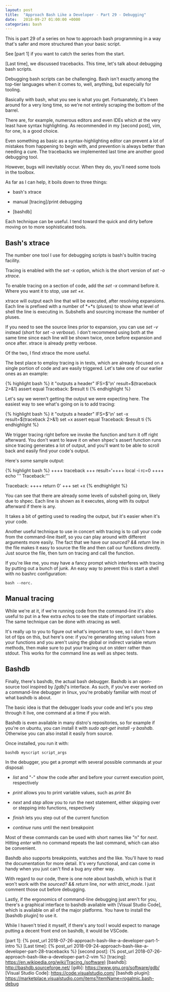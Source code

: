 ```yaml
---
layout: post
title:  "Approach Bash Like a Developer - Part 29 - Debugging"
date:   2018-09-27 01:00:00 +0000
categories: bash
---
```


This is part 29 of a series on how to approach bash programming in a way
that's safer and more structured than your basic script.

See [part 1] if you want to catch the series from the start.

[Last time], we discussed tracebacks.  This time, let's talk about
debugging bash scripts.

Debugging bash scripts can be challenging.  Bash isn't exactly among the
top-tier languages when it comes to, well, anything, but especially for
tooling.

Basically with bash, what you see is what you get.  Fortuanately, it's
been around for a very long time, so we're not entirely scraping the
bottom of the barrel.

There are, for example, numerous editors and even IDEs which at the very
least have syntax highlighting.  As recommended in my [second post],
vim, for one, is a good choice.

Even something as basic as a syntax-highlighting editor can prevent a
lot of mistakes from happening to begin with, and prevention is always
better than needing a cure.  The tracebacks we implemented last time are
another good debugging tool.

However, bugs will inevitably occur.  When they do, you'll need some
tools in the toolbox.

As far as I can help, it boils down to three things:

-   bash's xtrace

-   manual [tracing]/print debugging

-   [bashdb]

Each technique can be useful.  I tend toward the quick and dirty before
moving on to more sophisticated tools.

Bash's xtrace
-------------

The number one tool I use for debugging scripts is bash's builtin
tracing facility.

Tracing is enabled with the *set -x* option, which is the short version
of *set -o xtrace*.

To enable tracing on a section of code, add the *set -x* command before
it.  Where you want it to stop, use *set +x*.

xtrace will output each line that will be executed, after resolving
expansions.  Each line is prefixed with a number of *+*s (pluses) to
show what level of shell the line is executing in.  Subshells and
sourcing increase the number of pluses.

If you need to see the source lines prior to expansion, you can use *set
-v* instead (short for *set -o verbose*).  I don't recommend using both
at the same time since each line will be shown twice, once before
expansion and once after.  xtrace is already pretty verbose.

Of the two, I find xtrace the more useful.

The best place to employ tracing is in tests, which are already focused
on a single portion of code and are easily triggered.  Let's take one of
our earlier ones as an example:

{% highlight bash %}
it "outputs a header"
  IFS=$'\n'
  result=$(traceback 2>&1)
  assert equal Traceback: $result
ti
{% endhighlight %}

Let's say we weren't getting the output we were expecting here.  The
easiest way to see what's going on is to add tracing:

{% highlight bash %}
it "outputs a header"
  IFS=$'\n'
  set -x
  result=$(traceback 2>&1)
  set +x
  assert equal Traceback: $result
ti
{% endhighlight %}

We trigger tracing right before we invoke the function and turn it off
right afterward.  You don't want to leave it on when shpec's assert
function runs since tracing generates a lot of output, and you'll want
to be able to scroll back and easily find your code's output.

Here's some sample output:

{% highlight bash %}
++++ traceback
+++ result='++++ local -i rc=0
++++ echo '\''
Traceback:'\''

Traceback:
++++ return 0'
+++ set +x
{% endhighlight %}

You can see that there are already some levels of subshell going on,
likely due to shpec.  Each line is shown as it executes, along with its
output afterward if there is any.

It takes a bit of getting used to reading the output, but it's easier
when it's your code.

Another useful technique to use in concert with tracing is to call your
code from the command-line itself, so you can play around with different
arguments more easily.  The fact that we have our *sourced?  && return*
line in the file makes it easy to source the file and then call our
functions directly.  Just source the file, then turn on tracing and call
the function.

If you're like me, you may have a fancy prompt which interferes with
tracing by putting out a bunch of junk.  An easy way to prevent this is
start a shell with no bashrc configuration:

    bash --norc.

Manual tracing
--------------

While we're at it, if we're running code from the command-line it's also
useful to put in a few extra *echo*s to see the state of important
variables.  The same technique can be done with xtracing as well.

It's really up to you to figure out what's important to see, so I don't
have a lot of tips on this, but here's one: if you're generating string
values from your functions and you aren't using the global or indirect
variable return methods, then make sure to put your tracing out on
stderr rather than stdout.  This works for the command line as well as
shpec tests.

Bashdb
------

Finally, there's bashdb, the actual bash debugger.  Bashdb is an
open-source tool inspired by *[gdb]*'s interface.  As such, if you've
ever worked on a command-line debugger in linux, you're probably
familiar with most of what bashdb is about.

The basic idea is that the debugger loads your code and let's you step
through it live, one command at a time if you wish.

Bashdb is even available in many distro's repositories, so for example
if you're on ubuntu, you can install it with *sudo apt-get install -y
bashdb*.  Otherwise you can also install it easily from source.

Once installed, you run it with:

    bashdb myscript script_args

In the debugger, you get a prompt with several possible commands at your
disposal:

-   *list* and "-" show the code after and before your current execution
    point, respectively

-   *print* allows you to print variable values, such as *print $n*

-   *next* and *step* allow you to run the next statement, either skipping
    over or stepping into functions, respectively

-   *finish* lets you step out of the current function

-   *continue* runs until the next breakpoint

Most of these commands can be used with short names like "n" for *next*.
Hitting *enter* with no command repeats the last command, which can also
be convenient.

Bashdb also supports breakpoints, watches and the like.  You'll have to
read the documentation for more detail.  It's very functional, and can
come in handy when you just can't find a bug any other way.

With regard to our code, there is one note about bashdb, which is that
it won't work with the *sourced? && return* line, nor with
*strict_mode*.  I just comment those out before debugging.

Lastly, if the ergonomics of command-line debugging just aren't for you,
there's a graphical interface to bashdb available with [Visual Studio
Code], which is available on all of the major platforms.  You have to
install the [bashdb plugin] to use it.

While I haven't tried it myself, if there's any tool I would expect to
manage putting a decent front end on bashdb, it would be VSCode.

  [part 1]:       {% post_url 2018-07-26-approach-bash-like-a-developer-part-1-intro                      %}
  [Last time]:    {% post_url 2018-09-24-approach-bash-like-a-developer-part-28-tracebacks                %}
  [second post]:  {% post_url 2018-07-26-approach-bash-like-a-developer-part-2-vim                        %}
  [tracing]:      https://en.wikipedia.org/wiki/Tracing_(software)
  [bashdb]:       http://bashdb.sourceforge.net/
  [gdb]:          https://www.gnu.org/software/gdb/
  [Visual Studio Code]: https://code.visualstudio.com/
  [bashdb plugin]:  https://marketplace.visualstudio.com/items?itemName=rogalmic.bash-debug
